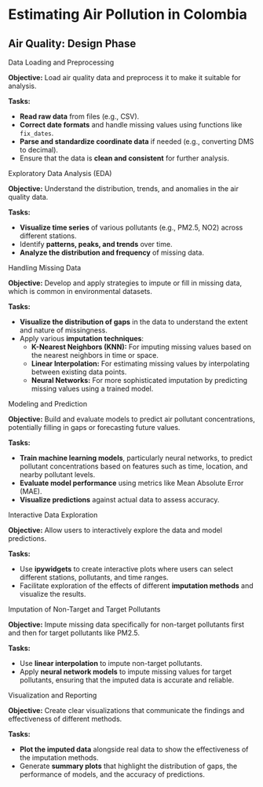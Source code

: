 # Estimating Air Pollution in Colombia


<h2>Air Quality: Design Phase</h2>

<div class="ui red segment">
  <a class="ui red ribbon label">Data Loading and Preprocessing</a>

  **Objective:** Load air quality data and preprocess it to make it suitable for analysis.

  **Tasks:**
  - **Read raw data** from files (e.g., CSV).
  - **Correct date formats** and handle missing values using functions like `fix_dates`.
  - **Parse and standardize coordinate data** if needed (e.g., converting DMS to decimal).
  - Ensure that the data is **clean and consistent** for further analysis.
</div>

<div class="ui orange segment">
  <a class="ui orange ribbon label">Exploratory Data Analysis (EDA)</a>

  **Objective:** Understand the distribution, trends, and anomalies in the air quality data.

  **Tasks:**
  - **Visualize time series** of various pollutants (e.g., PM2.5, NO2) across different stations.
  - Identify **patterns, peaks, and trends** over time.
  - **Analyze the distribution and frequency** of missing data.
</div>

<div class="ui yellow segment">
  <a class="ui yellow ribbon label">Handling Missing Data</a>

  **Objective:** Develop and apply strategies to impute or fill in missing data, which is common in environmental datasets.

  **Tasks:**
  - **Visualize the distribution of gaps** in the data to understand the extent and nature of missingness.
  - Apply various **imputation techniques**:
    - **K-Nearest Neighbors (KNN):** For imputing missing values based on the nearest neighbors in time or space.
    - **Linear Interpolation:** For estimating missing values by interpolating between existing data points.
    - **Neural Networks:** For more sophisticated imputation by predicting missing values using a trained model.
</div>

<div class="ui blue segment">
  <a class="ui blue ribbon label">Modeling and Prediction</a>

  **Objective:** Build and evaluate models to predict air pollutant concentrations, potentially filling in gaps or forecasting future values.

  **Tasks:**
  - **Train machine learning models**, particularly neural networks, to predict pollutant concentrations based on features such as time, location, and nearby pollutant levels.
  - **Evaluate model performance** using metrics like Mean Absolute Error (MAE).
  - **Visualize predictions** against actual data to assess accuracy.
</div>

<div class="ui purple segment">
  <a class="ui purple ribbon label">Interactive Data Exploration</a>

  **Objective:** Allow users to interactively explore the data and model predictions.

  **Tasks:**
  - Use **ipywidgets** to create interactive plots where users can select different stations, pollutants, and time ranges.
  - Facilitate exploration of the effects of different **imputation methods** and visualize the results.
</div>

<div class="ui pink segment">
  <a class="ui pink ribbon label">Imputation of Non-Target and Target Pollutants</a>

  **Objective:** Impute missing data specifically for non-target pollutants first and then for target pollutants like PM2.5.

  **Tasks:**
  - Use **linear interpolation** to impute non-target pollutants.
  - Apply **neural network models** to impute missing values for target pollutants, ensuring that the imputed data is accurate and reliable.
</div>

<div class="ui brown segment">
  <a class="ui brown ribbon label">Visualization and Reporting</a>

  **Objective:** Create clear visualizations that communicate the findings and effectiveness of different methods.

  **Tasks:**
  - **Plot the imputed data** alongside real data to show the effectiveness of the imputation methods.
  - Generate **summary plots** that highlight the distribution of gaps, the performance of models, and the accuracy of predictions.
</div>
